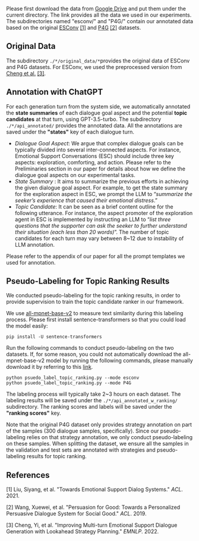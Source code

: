 
Please first download the data from [Google Drive](https://drive.google.com/drive/folders/13J9wmRqAuXSSC7PtGyclTfVouD4doLSq?usp=sharing) and put them under the current directory. The link provides all the data we used in our experiments. The subdirectories named "esconv/" and "P4G/" contain our annotated data based on the original [ESConv](https://huggingface.co/datasets/thu-coai/esconv/tree/main) [\[1\]](#jump1) and [P4G](https://github.com/ohyj1002/persuasionforgood/tree/master/data) [\[2\]](#jump2) datasets. 

## Original Data
The subdirectory ``./*/original_data/*``provides the original data of ESConv and P4G datasets. For ESConv, we used the preprocessed version from [Cheng et al.](https://github.com/lwgkzl/MultiESC/tree/main/MultiESC/data) [\[3\]](#jump3).

## Annotation with ChatGPT
For each generation turn from the system side, we automatically annotated the **state summaries** of each dialogue goal aspect and the potential **topic candidates** at that turn, using GPT-3.5-turbo. The subdirectory ``./*/api_annotated/`` provides the annotated data. All the annotations are saved under the **"states"** key of each dialogue turn. 

- *Dialogue Goal Aspect*: We argue that complex dialogue goals can be typically divided into several inter-connected aspects. For instance, Emotional Support Conversations (ESC) should include three key aspects: exploration, comforting, and action. Please refer to the Preliminaries section in our paper for details about how we define the dialogue goal aspects on our experimental tasks. 
- *State Summary* : It aims to summarize the previous efforts in achieving the given dialogue goal aspect. For example, to get the state summary for the exploration aspect in ESC, we prompt the LLM to “*summarize the seeker’s experience that caused their emotional distress*.”
- *Topic Candidate*: It can be seen as a brief content outline for the following utterance. For instance, the aspect promoter of the exploration agent in ESC is implemented by instructing an LLM to “*list three questions that the supporter can ask the seeker to further understand their situation (each less than 20 words)*”. The number of topic candidates for each turn may vary between 8~12 due to instability of LLM annotation. 

Please refer to the appendix of our paper for all the prompt templates we used for annotation. 

## Pseudo-Labeling for Topic Ranking Results
We conducted pseudo-labeling for the topic ranking results, in order to provide supervision to train the topic candidate ranker in our framework. 

We use [all-mpnet-base-v2](https://huggingface.co/sentence-transformers/all-mpnet-base-v2) to measure text similarity during this labeling process. Please first install sentence-transformers so that you could load the model easily:
```
pip install -U sentence-transformers
```

Run the following commands to conduct pseudo-labeling on the two datasets. If, for some reason, you could not automatically download the all-mpnet-base-v2 model by running the following commands, please manually download it by referring to this [link](https://huggingface.co/sentence-transformers/all-mpnet-base-v2/tree/main).
```
python psuedo_label_topic_ranking.py --mode esconv
python psuedo_label_topic_ranking.py --mode P4G
```



The labeling process will typically take 2~3 hours on each dataset. The labeling results will be saved under the  ``./*/api_annotated_w_ranking/`` subdirectory. The ranking scores and labels will be saved under the **"ranking scores"** key. 

Note that the original P4G dataset only provides strategy annotation on part of the samples (300 dialogue samples, specifically). Since our pseudo-labeling relies on that strategy annotation, we only conduct pseudo-labeling on these samples. When splitting the dataset, we ensure all the samples in the validation and test sets are annotated with strategies and pseudo-labeling results for topic ranking.

## References
<span id="jump1">[1]</span> Liu, Siyang, et al. "Towards Emotional Support Dialog Systems." _ACL_. 2021.

<span id="jump2">[2]</span> Wang, Xuewei, et al. "Persuasion for Good: Towards a Personalized Persuasive Dialogue System for Social Good." _ACL_. 2019.

<span id="jump3">[3]</span> Cheng, Yi, et al. "Improving Multi-turn Emotional Support Dialogue Generation with Lookahead Strategy Planning." _EMNLP_. 2022.
